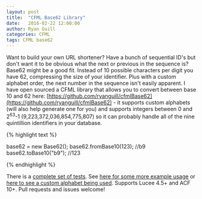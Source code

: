```yaml
---
layout: post
title:  "CFML Base62 Library"
date:   2016-02-22 12:00:00
author: Ryan Guill
categories: CFML
tags: CFML base62
---
```


Want to build your own URL shortener? Have a bunch of sequential ID's but don't want it to be obvious what the next or previous in the sequence is? Base62 might be a good fit. Instead of 10 possible characters per digit you have 62, compressing the size of your identifier.  Plus with a custom alphabet order, the next number in the sequence isn't easily apparent.  I have open sourced a CFML library that allows you to convert between base 10 and 62 here: [https://github.com/ryanguill/cfmlBase62](https://github.com/ryanguill/cfmlBase62) - it supports custom alphabets (will also help generate one for you) and supports integers between 0 and 2<sup>63</sup>-1 (9,223,372,036,854,775,807) so it can probably handle all of the nine quintillion identifiers in your database.
<!-- break -->

{% highlight text %}

base62 = new Base62();
base62.fromBase10(123); //b9
base62.toBase10("b9"); //123

{% endhighlight %}

There is a [complete set of tests](https://github.com/ryanguill/cfmlBase62/tree/master/tests). See [here for some more example usage](https://github.com/ryanguill/cfmlBase62/blob/master/tests/basicTest.cfc#L9) or [here to see a custom alphabet being used](https://github.com/ryanguill/cfmlBase62/blob/master/tests/customAlphabet.cfc#L8). Supports Lucee 4.5+ and ACF 10+.  Pull requests and issues welcome!
